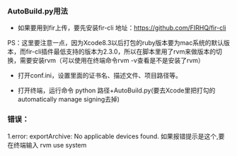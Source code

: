 
### AutoBuild.py用法

+ 如果要用到fir上传，要先安装fir-cli
地址：https://github.com/FIRHQ/fir-cli

PS：这里要注意一点，因为Xcode8.3以后打包的ruby版本要为mac系统的默认版本，而fir-cli插件最低支持的版本为2.3.0，所以在脚本里用了rvm来做版本的切换，需要安装rvm（可以使用在终端命令rvm -v查看是不是安装了rvm）

+ 打开conf.ini，设置里面的证书名、描述文件、项目路径等。

+ 打开终端，运行命令 python 路径+AutoBuild.py(要去Xcode里把打勾的automatically manage signing去掉)


### 错误：
1.error: exportArchive: No applicable devices found.
如果报错提示是这个,要在终端输入 rvm use system
